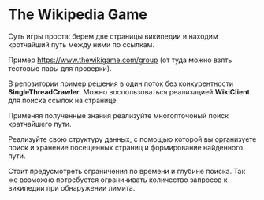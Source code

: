 # The Wikipedia Game
Суть игры проста: берем две страницы википедии и находим кротчайший путь между ними по ссылкам.

Пример https://www.thewikigame.com/group (от туда можно взять тестовые пары для проверки).

В репозитории пример решения в один поток без конкурентности **SingleThreadCrawler**. Можно воспользоваться реализацией **WikiClient** для поиска ссылок на странице.

Применяя полученные знания реализуйте многопточоный поиск кратчайшего пути.

Реализуйте свою структуру данных, с помощью которой вы организуете поиск и хранение посещенных страниц и формирование найденного пути.

Стоит предусмотреть ограничения по времени и глубине поиска. Так же возможно потребуется ограничивать количество запросов к википедии при обнаружении лимита.